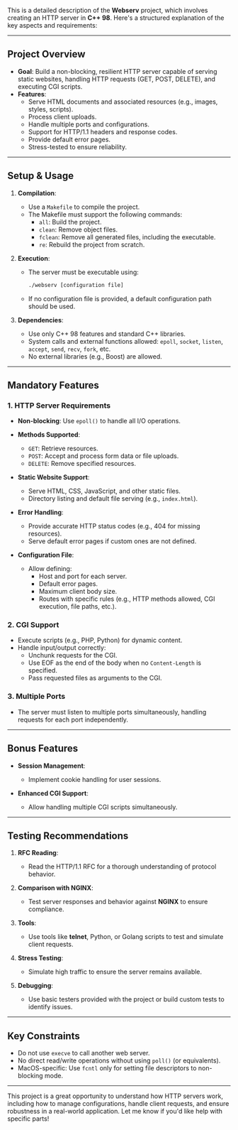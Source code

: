 This is a detailed description of the **Webserv** project, which involves creating an HTTP server in **C++ 98**. Here's a structured explanation of the key aspects and requirements:  

---

## **Project Overview**
- **Goal**: Build a non-blocking, resilient HTTP server capable of serving static websites, handling HTTP requests (GET, POST, DELETE), and executing CGI scripts.
- **Features**:
  - Serve HTML documents and associated resources (e.g., images, styles, scripts).
  - Process client uploads.
  - Handle multiple ports and configurations.
  - Support for HTTP/1.1 headers and response codes.
  - Provide default error pages.
  - Stress-tested to ensure reliability.

---

## **Setup & Usage**
1. **Compilation**:
   - Use a `Makefile` to compile the project.  
   - The Makefile must support the following commands:
     - `all`: Build the project.
     - `clean`: Remove object files.
     - `fclean`: Remove all generated files, including the executable.
     - `re`: Rebuild the project from scratch.

2. **Execution**:
   - The server must be executable using:
     ```bash
     ./webserv [configuration file]
     ```
   - If no configuration file is provided, a default configuration path should be used.

3. **Dependencies**:
   - Use only C++ 98 features and standard C++ libraries.  
   - System calls and external functions allowed: `epoll`,  `socket`, `listen`, `accept`, `send`, `recv`, `fork`, etc.  
   - No external libraries (e.g., Boost) are allowed.

---

## **Mandatory Features**
### 1. **HTTP Server Requirements**
- **Non-blocking**: Use `epoll()` to handle all I/O operations.  
- **Methods Supported**:  
  - `GET`: Retrieve resources.  
  - `POST`: Accept and process form data or file uploads.  
  - `DELETE`: Remove specified resources.

- **Static Website Support**:
  - Serve HTML, CSS, JavaScript, and other static files.
  - Directory listing and default file serving (e.g., `index.html`).

- **Error Handling**:
  - Provide accurate HTTP status codes (e.g., 404 for missing resources).  
  - Serve default error pages if custom ones are not defined.

- **Configuration File**:
  - Allow defining:
    - Host and port for each server.
    - Default error pages.
    - Maximum client body size.
    - Routes with specific rules (e.g., HTTP methods allowed, CGI execution, file paths, etc.).

### 2. **CGI Support**
- Execute scripts (e.g., PHP, Python) for dynamic content.
- Handle input/output correctly:
  - Unchunk requests for the CGI.
  - Use EOF as the end of the body when no `Content-Length` is specified.
  - Pass requested files as arguments to the CGI.

### 3. **Multiple Ports**
- The server must listen to multiple ports simultaneously, handling requests for each port independently.

---

## **Bonus Features**
- **Session Management**:
  - Implement cookie handling for user sessions.  

- **Enhanced CGI Support**:
  - Allow handling multiple CGI scripts simultaneously.

---

## **Testing Recommendations**
1. **RFC Reading**:
   - Read the HTTP/1.1 RFC for a thorough understanding of protocol behavior.

2. **Comparison with NGINX**:
   - Test server responses and behavior against **NGINX** to ensure compliance.

3. **Tools**:
   - Use tools like **telnet**, Python, or Golang scripts to test and simulate client requests.

4. **Stress Testing**:
   - Simulate high traffic to ensure the server remains available.

5. **Debugging**:
   - Use basic testers provided with the project or build custom tests to identify issues.

---

## **Key Constraints**
- Do not use `execve` to call another web server.
- No direct read/write operations without using `poll()` (or equivalents).
- MacOS-specific: Use `fcntl` only for setting file descriptors to non-blocking mode.

---

This project is a great opportunity to understand how HTTP servers work, including how to manage configurations, handle client requests, and ensure robustness in a real-world application. Let me know if you'd like help with specific parts!
